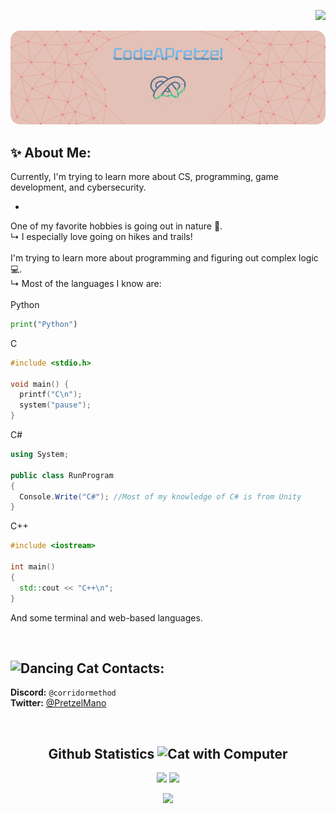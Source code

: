 <div align="right">

  ![](https://komarev.com/ghpvc/?username=CodeAPretzel&=green&label=Profile+Visits)

</div>

<img src="/git-readme-banner.png" alt="banner">

<br>

## ✨ About Me:

Currently, I'm trying to learn more about CS, programming, game development, and cybersecurity.

- 

One of my favorite hobbies is going out in nature 🌲.
<br>
↳ I especially love going on hikes and trails!
<br>
<br>
I'm trying to learn more about programming and figuring out complex logic 💻.
<br>
↳ Most of the languages I know are:
<br>
<br>
Python
```py
print("Python")
```
C
```c
#include <stdio.h>

void main() {
  printf("C\n");
  system("pause");
}
```
C#
```cs
using System;

public class RunProgram
{
  Console.Write("C#"); //Most of my knowledge of C# is from Unity
}
```
C++
```cpp
#include <iostream>

int main()
{
  std::cout << "C++\n";
}
```
And some terminal and web-based languages.

<br>

## <img src="https://emojis.slackmojis.com/emojis/images/1643514596/5999/meow_party.gif?1643514596" alt="Dancing Cat" height="30"> Contacts:

**Discord:** `@corridormethod`
<br>
**Twitter:** [@PretzelMano](https://twitter.com/PretzelMano)

<br>

<div align="center">

  ## Github Statistics <img src="https://emojis.slackmojis.com/emojis/images/1643515023/10521/meow_code.gif?1643515023" alt="Cat with Computer" height="30">

<p>
  <picture>
    <source media="(prefers-color-scheme: dark)" srcset="https://streak-stats.demolab.com/?user=CodeAPretzel&theme=dark&background=00000000&ring=79FF97&fire=79FF97&currStreakNum=79FF97&currStreakLabel=79FF97&sideNums=FFFFFF&sideLabels=FFFFFF&currStreakNum=FFFFFF">
    <source media="(prefers-color-scheme: light)" srcset="https://streak-stats.demolab.com/?user=CodeAPretzel&theme=light&background=00000000&ring=57DD75&fire=57DD75&currStreakNum=57DD75&currStreakLabel=57DD75&sideNums=000000&sideLabels=000000&currStreakNum=000000">
    <img src="https://streak-stats.demolab.com/?user=CodeAPretzel&theme=light&background=00000000&ring=57DD75&fire=57DD75&currStreakNum=57DD75&currStreakLabel=57DD75&sideNums=000000&sideLabels=000000&currStreakNum=000000">
  </picture>
  <picture>
    <source media="(prefers-color-scheme: dark)" srcset="https://github-readme-stats.vercel.app/api?username=CodeAPretzel&show_icons=true&theme=dark&bg_color=00000000">
    <source media="(prefers-color-scheme: light)" srcset="https://github-readme-stats.vercel.app/api?username=CodeAPretzel&show_icons=true&theme=dark&bg_color=00000000&text_color=000000&&icon_color=57DD75&title_color=000000">
    <img src = "https://github-readme-stats.vercel.app/api?username=CodeAPretzel&show_icons=true&theme=dark&bg_color=00000000">
  </picture>
</p>
<be>
<p align="center">
  <img src="https://github-readme-stats.vercel.app/api/top-langs/?username=CodeAPretzel&theme=github_dark&hide_border=true&include_all_commits=true&count_private=true&layout=compact" width="35%">
</p>
